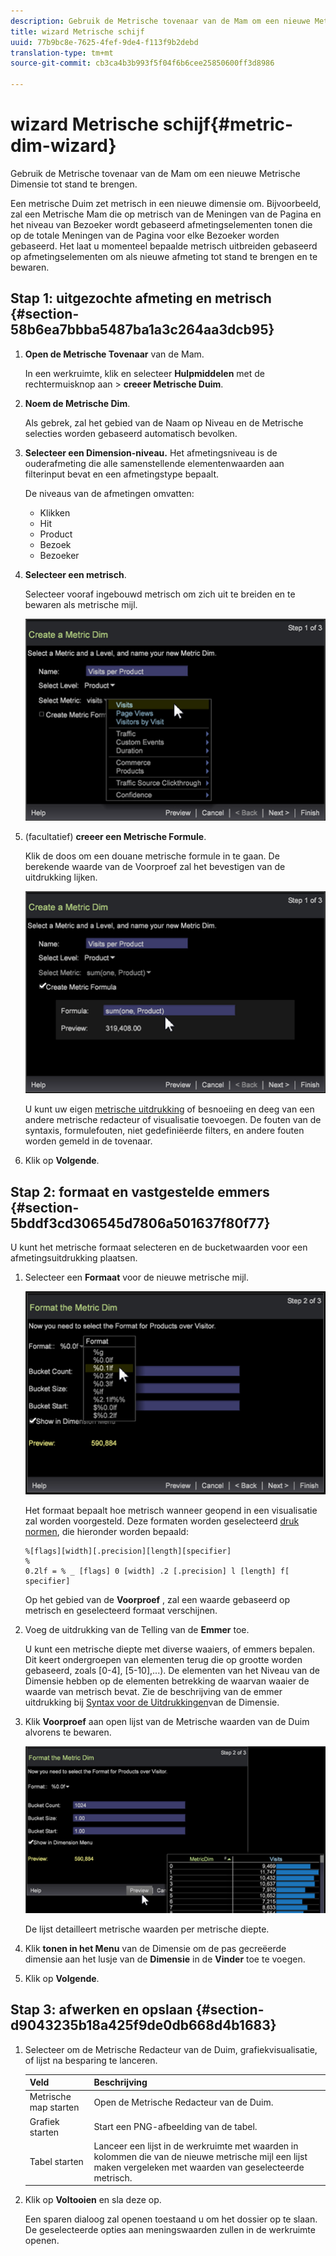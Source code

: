 ```yaml
---
description: Gebruik de Metrische tovenaar van de Mam om een nieuwe Metrische Dimensie tot stand te brengen.
title: wizard Metrische schijf
uuid: 77b9bc8e-7625-4fef-9de4-f113f9b2debd
translation-type: tm+mt
source-git-commit: cb3ca4b3b993f5f04f6b6cee25850600ff3d8986

---
```



# wizard Metrische schijf{#metric-dim-wizard}

Gebruik de Metrische tovenaar van de Mam om een nieuwe Metrische Dimensie tot stand te brengen.

Een metrische Duim zet metrisch in een nieuwe dimensie om. Bijvoorbeeld, zal een Metrische Mam die op metrisch van de Meningen van de Pagina en het niveau van Bezoeker wordt gebaseerd afmetingselementen tonen die op de totale Meningen van de Pagina voor elke Bezoeker worden gebaseerd. Het laat u momenteel bepaalde metrisch uitbreiden gebaseerd op afmetingselementen om als nieuwe afmeting tot stand te brengen en te bewaren.

## Stap 1: uitgezochte afmeting en metrisch {#section-58b6ea7bbba5487ba1a3c264aa3dcb95}

1. **Open de Metrische Tovenaar** van de Mam.

   In een werkruimte, klik en selecteer **Hulpmiddelen** met de rechtermuisknop aan > **creeer Metrische Duim**.

1. **Noem de Metrische Dim**.

   Als gebrek, zal het gebied van de Naam op Niveau en de Metrische selecties worden gebaseerd automatisch bevolken.

1. **Selecteer een Dimension-niveau.** Het afmetingsniveau is de ouderafmeting die alle samenstellende elementenwaarden aan filterinput bevat en een afmetingstype bepaalt.

   De niveaus van de afmetingen omvatten:

   * Klikken
   * Hit
   * Product
   * Bezoek
   * Bezoeker

1. **Selecteer een metrisch**.

   Selecteer vooraf ingebouwd metrisch om zich uit te breiden en te bewaren als metrische mijl.

   ![](assets/6_4_workstation_metricdim_metric.png)

1. (facultatief) **creeer een Metrische Formule**.

   Klik de doos om een douane metrische formule in te gaan. De berekende waarde van de Voorproef zal het bevestigen van de uitdrukking lijken.

   ![](assets/6_4_workstation_metricdim_create_metric.png)

   U kunt uw eigen [metrische uitdrukking](https://docs.adobe.com/content/help/en/data-workbench/using/client/qry-lang-syntx/c-syntx-mtrc-exp.html) of besnoeiing en deeg van een andere metrische redacteur of visualisatie toevoegen. De fouten van de syntaxis, formulefouten, niet gedefiniëerde filters, en andere fouten worden gemeld in de tovenaar.

1. Klik op **Volgende**.

## Stap 2: formaat en vastgestelde emmers {#section-5bddf3cd306545d7806a501637f80f77}

U kunt het metrische formaat selecteren en de bucketwaarden voor een afmetingsuitdrukking plaatsen.

1. Selecteer een **Formaat** voor de nieuwe metrische mijl.

   ![](assets/6_4_workstation_metricdim_format_metric.png)

   Het formaat bepaalt hoe metrisch wanneer geopend in een visualisatie zal worden voorgesteld. Deze formaten worden geselecteerd [druk normen](http://www.cplusplus.com/reference/cstdio/printf/), die hieronder worden bepaald:

   ```
   %[flags][width][.precision][length][specifier]
   %
   0.2lf = % _ [flags] 0 [width] .2 [.precision] l [length] f[ specifier]
   ```

   Op het gebied van de **Voorproef** , zal een waarde gebaseerd op metrisch en geselecteerd formaat verschijnen.

1. Voeg de uitdrukking van de Telling van de **Emmer** toe.

   U kunt een metrische diepte met diverse waaiers, of emmers bepalen. Dit keert ondergroepen van elementen terug die op grootte worden gebaseerd, zoals [0-4], [5-10],...). De elementen van het Niveau van de Dimensie hebben op de elementen betrekking de waarvan waaier de waarde van metrisch bevat. Zie de beschrijving van de emmer uitdrukking bij [Syntax voor de Uitdrukkingen](https://docs.adobe.com/content/help/en/data-workbench/using/client/qry-lang-syntx/c-syntx-dim-exp.html)van de Dimensie.

1. Klik **Voorproef** aan open lijst van de Metrische waarden van de Duim alvorens te bewaren.

   ![](assets/6_4_workstation_metricdim_preview.png)

   De lijst detailleert metrische waarden per metrische diepte.

1. Klik **tonen in het Menu** van de Dimensie om de pas gecreëerde dimensie aan het lusje van de **Dimensie** in de **Vinder** toe te voegen.
1. Klik op **Volgende**.

## Stap 3: afwerken en opslaan {#section-d9043235b18a425f9de0db668d4b1683}

1. Selecteer om de Metrische Redacteur van de Duim, grafiekvisualisatie, of lijst na besparing te lanceren.

   | Veld | Beschrijving |
   |---|---|
   | Metrische map starten | Open de Metrische Redacteur van de Duim. |
   | Grafiek starten | Start een PNG-afbeelding van de tabel. |
   | Tabel starten | Lanceer een lijst in de werkruimte met waarden in kolommen die van de nieuwe metrische mijl een lijst maken vergeleken met waarden van geselecteerde metrisch. |

1. Klik op **Voltooien** en sla deze op.

   Een sparen dialoog zal openen toestaand u om het dossier op te slaan. De geselecteerde opties aan meningswaarden zullen in de werkruimte openen.


